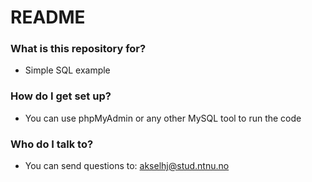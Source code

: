 # README #

### What is this repository for? ###

* Simple SQL example

### How do I get set up? ###

* You can use phpMyAdmin or any other MySQL tool to run the code

### Who do I talk to? ###

* You can send questions to: akselhj@stud.ntnu.no